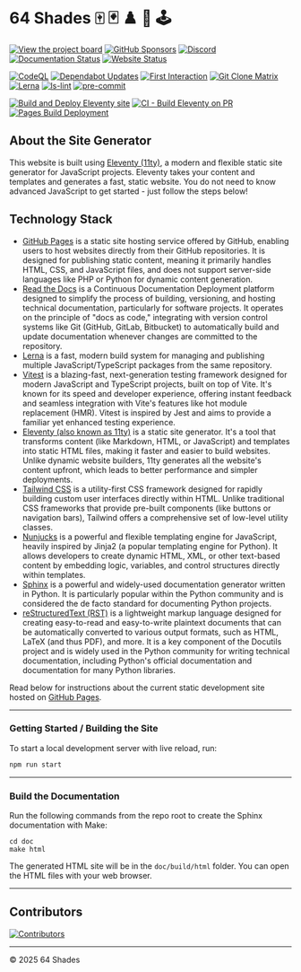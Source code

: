 # 64 Shades 🀄 🃏 ♟️ 🎲 🕹️

[![View the project board](https://img.shields.io/badge/view_the_project_board-orange?style=for-the-badge)](https://github.com/orgs/64-shades/projects/1/views/1)
[![GitHub Sponsors](https://img.shields.io/github/sponsors/jbampton?style=for-the-badge&label=Sponsor%20John%20Bampton&labelColor=red&color=cyan)](https://github.com/sponsors/jbampton)
[![Discord](https://img.shields.io/discord/1400571757554958437?label=Discord&style=for-the-badge)](https://discord.gg/a6qtB4csnk)
[![Documentation Status](https://img.shields.io/website?url=https%3A%2F%2F64-shades.readthedocs.io%2F&label=read-the-docs&style=for-the-badge)](https://64-shades.readthedocs.io/en/latest/)
[![Website Status](https://img.shields.io/website?url=https%3A%2F%2F64-shades.github.io%2F&label=github-pages&style=for-the-badge)](https://64-shades.github.io/)

[![CodeQL](https://github.com/64-shades/64-shades.github.io/actions/workflows/codeql.yml/badge.svg?branch=main)](https://github.com/64-shades/64-shades.github.io/actions/workflows/codeql.yml)
[![Dependabot Updates](https://github.com/64-shades/64-shades.github.io/actions/workflows/dependabot/dependabot-updates/badge.svg?branch=main)](https://github.com/64-shades/64-shades.github.io/actions/workflows/dependabot/dependabot-updates)
[![First Interaction](https://github.com/64-shades/64-shades.github.io/actions/workflows/first-interaction.yml/badge.svg)](https://github.com/64-shades/64-shades.github.io/actions/workflows/first-interaction.yml)
[![Git Clone Matrix](https://github.com/64-shades/64-shades.github.io/actions/workflows/git-clone-matrix.yml/badge.svg?branch=main)](https://github.com/64-shades/64-shades.github.io/actions/workflows/git-clone-matrix.yml)
[![Lerna](https://github.com/64-shades/64-shades.github.io/actions/workflows/lerna.yml/badge.svg?branch=main)](https://github.com/64-shades/64-shades.github.io/actions/workflows/lerna.yml)
[![ls-lint](https://github.com/64-shades/64-shades.github.io/actions/workflows/ls-lint.yml/badge.svg?branch=main)](https://github.com/64-shades/64-shades.github.io/actions/workflows/ls-lint.yml)
[![pre-commit](https://github.com/64-shades/64-shades.github.io/actions/workflows/pre-commit.yml/badge.svg?branch=main)](https://github.com/64-shades/64-shades.github.io/actions/workflows/pre-commit.yml)

[![Build and Deploy Eleventy site](https://github.com/64-shades/64-shades.github.io/actions/workflows/deploy-eleventy-site.yml/badge.svg?branch=main)](https://github.com/64-shades/64-shades.github.io/actions/workflows/deploy-eleventy-site.yml)
[![CI - Build Eleventy on PR](https://github.com/64-shades/64-shades.github.io/actions/workflows/deploy-eleventy-site-on-pr.yml/badge.svg)](https://github.com/64-shades/64-shades.github.io/actions/workflows/deploy-eleventy-site-on-pr.yml)
[![Pages Build Deployment](https://github.com/64-shades/64-shades.github.io/actions/workflows/pages/pages-build-deployment/badge.svg?branch=main)](https://github.com/64-shades/64-shades.github.io/actions/workflows/pages/pages-build-deployment)

## About the Site Generator

This website is built using [Eleventy (11ty)](https://www.11ty.dev/), a modern and flexible static site generator for JavaScript projects. Eleventy takes your content and templates and generates a fast, static website. You do not need to know advanced JavaScript to get started - just follow the steps below!

## Technology Stack

- [GitHub Pages](https://pages.github.com/) is a static site hosting service offered by GitHub, enabling users to host websites directly from their GitHub repositories. It is designed for publishing static content, meaning it primarily handles HTML, CSS, and JavaScript files, and does not support server-side languages like PHP or Python for dynamic content generation.
- [Read the Docs](https://about.readthedocs.com/) is a Continuous Documentation Deployment platform designed to simplify the process of building, versioning, and hosting technical documentation, particularly for software projects. It operates on the principle of "docs as code," integrating with version control systems like Git (GitHub, GitLab, Bitbucket) to automatically build and update documentation whenever changes are committed to the repository.
- [Lerna](https://lerna.js.org/) is a fast, modern build system for managing and publishing multiple JavaScript/TypeScript packages from the same repository.
- [Vitest](https://vitest.dev/) is a blazing-fast, next-generation testing framework designed for modern JavaScript and TypeScript projects, built on top of Vite. It's known for its speed and developer experience, offering instant feedback and seamless integration with Vite's features like hot module replacement (HMR). Vitest is inspired by Jest and aims to provide a familiar yet enhanced testing experience.
- [Eleventy (also known as 11ty)](https://www.11ty.dev/) is a static site generator. It's a tool that transforms content (like Markdown, HTML, or JavaScript) and templates into static HTML files, making it faster and easier to build websites. Unlike dynamic website builders, 11ty generates all the website's content upfront, which leads to better performance and simpler deployments.
- [Tailwind CSS](https://tailwindcss.com/) is a utility-first CSS framework designed for rapidly building custom user interfaces directly within HTML. Unlike traditional CSS frameworks that provide pre-built components (like buttons or navigation bars), Tailwind offers a comprehensive set of low-level utility classes.
- [Nunjucks](https://mozilla.github.io/nunjucks/) is a powerful and flexible templating engine for JavaScript, heavily inspired by Jinja2 (a popular templating engine for Python). It allows developers to create dynamic HTML, XML, or other text-based content by embedding logic, variables, and control structures directly within templates.
- [Sphinx](https://www.sphinx-doc.org/en/master/) is a powerful and widely-used documentation generator written in Python. It is particularly popular within the Python community and is considered the de facto standard for documenting Python projects.
- [reStructuredText (RST)](https://www.sphinx-doc.org/en/master/usage/restructuredtext/basics.html) is a lightweight markup language designed for creating easy-to-read and easy-to-write plaintext documents that can be automatically converted to various output formats, such as HTML, LaTeX (and thus PDF), and more. It is a key component of the Docutils project and is widely used in the Python community for writing technical documentation, including Python's official documentation and documentation for many Python libraries.

Read below for instructions about the current static development site hosted on [GitHub Pages](https://pages.github.com/).

---

### Getting Started / Building the Site

To start a local development server with live reload, run:

```bash
npm run start
```

---

### Build the Documentation

Run the following commands from the repo root to create the Sphinx documentation with Make:

```shell
cd doc
make html
```

The generated HTML site will be in the `doc/build/html` folder.
You can open the HTML files with your web browser.

---

## Contributors

[![Contributors](https://contrib.rocks/image?repo=64-shades/64-shades.github.io)](https://github.com/64-shades/64-shades.github.io/graphs/contributors)

---

© 2025 64 Shades
